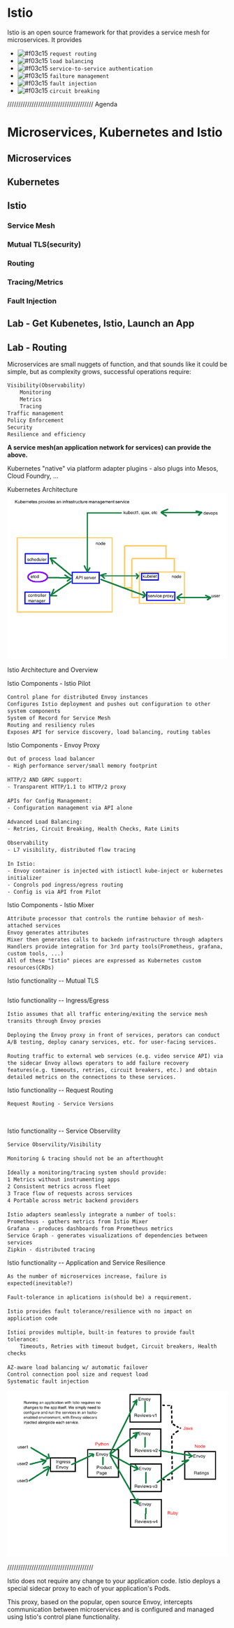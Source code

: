 # Istio

Istio is an open source framework for that provides a service mesh for microservices. It provides 

- ![#f03c15](https://placehold.it/15/f03c15/000000?text=+) `request routing`
- ![#f03c15](https://placehold.it/15/f03c15/000000?text=+) `load balancing `
- ![#f03c15](https://placehold.it/15/f03c15/000000?text=+) `service-to-service authentication`
- ![#f03c15](https://placehold.it/15/f03c15/000000?text=+) `failture management`
- ![#f03c15](https://placehold.it/15/f03c15/000000?text=+) `fault injection`
- ![#f03c15](https://placehold.it/15/f03c15/000000?text=+) `circuit breaking`


///////////////////////////////////////
Agenda 

# Microservices, Kubernetes and Istio   
## Microservices   
## Kubernetes   
## Istio   
### Service Mesh   
### Mutual TLS(security)     
### Routing  
### Tracing/Metrics   
### Fault Injection   
## Lab - Get Kubenetes, Istio, Launch an App   
## Lab - Routing  


Microservices are small nuggets of function, and that sounds like it could be simple, but as complexity grows, successful operations require:
```
Visibility(Observability)
    Monitoring
    Metrics
    Tracing
Traffic management
Policy Enforcement
Security
Resilience and efficiency   
```
**A service mesh(an application network for services) can provide the above.**


Kubernetes "native" via platform adapter plugins - also plugs into Mesos, Cloud Foundry, ...

Kubernetes Architecture  
![KubernetesArchitecture](./pics/KubernetesArchitecture.png)


Istio Architecture and Overview   

Istio Components - Istio Pilot     
```
Control plane for distributed Envoy instances
Configures Istio deployment and pushes out configuration to other system components
System of Record for Service Mesh
Routing and resiliency rules
Exposes API for service discovery, load balancing, routing tables  

```


Istio Components - Envoy Proxy   
```
Out of process load balancer
- High performance server/small memory footprint

HTTP/2 AND GRPC support:
- Transparent HTTP/1.1 to HTTP/2 proxy

APIs for Config Management:
- Configuration management via API alone

Advanced Load Balancing:
- Retries, Circuit Breaking, Health Checks, Rate Limits

Observability
- L7 visibility, distributed flow tracing

In Istio:
- Envoy container is injected with istioctl kube-inject or kubernetes initializer
- Congrols pod ingress/egress routing
- Config is via API from Pilot

```

Istio Components - Istio Mixer  
```
Attribute processor that controls the runtime behavior of mesh-attached services
Envoy generates attributes
Mixer then generates calls to backedn infrastructure through adapters
Handlers provide integration for 3rd party tools(Prometheus, grafana, custom tools, ...)
All of these "Istio" pieces are expressed as Kubernetes custom resources(CRDs)

```

Istio functionality -- Mutual TLS
```

```

Istio functionality -- Ingress/Egress
```
Istio assumes that all traffic entering/exiting the service mesh transits through Envoy proxies

Deploying the Envoy proxy in front of services, perators can conduct A/B testing, deploy canary services, etc. for user-facing services.

Routing traffic to external web services (e.g. video service API) via the sidecar Envoy allows operators to add failure recovery features(e.g. timeouts, retries, circuit breakers, etc.) and obtain detailed metrics on the connections to these services.
```



Istio functionality -- Request Routing
```
Request Routing - Service Versions



```


Istio functionality -- Service Observility
```
Service Observility/Visibility

Monitoring & tracing should not be an afterthought

Ideally a monitoring/tracing system should provide:
1 Metrics without instrumenting apps
2 Consistent metrics across fleet
3 Trace flow of requests across services
4 Portable across metric backend providers

Istio adapters seamlessly integrate a number of tools:
Prometheus - gathers metrics from Istio Mixer
Grafana - produces dashboards from Prometheus metrics
Service Graph - generates visualizations of dependencies between services
Zipkin - distributed tracing

```


Istio functionality -- Application and Service Resilience
```
As the number of microservices increase, failure is expected(inevitable?)

Fault-tolerance in aplications is(should be) a requirement.

Istio provides fault tolerance/resilience with no impact on application code

Istioi provides multiple, built-in features to provide fault tolerance:
    Timeouts, Retries with timeout budget, Circuit breakers, Health checks

AZ-aware load balancing w/ automatic failover
Control connection pool size and request load
Systematic fault injection   

```


![Example Microservice Application With Istio](./pics/ExampleMicroserviceApplicationWithIstio.png)



///////////////////////////////////////

Istio does not require any change to your application code. Istio deploys a special sidecar proxy to each of your application's Pods. 


This proxy, based on the popular, open source Envoy,  intercepts communication between microservices and is configured and managed using Istio's control plane functionality.




